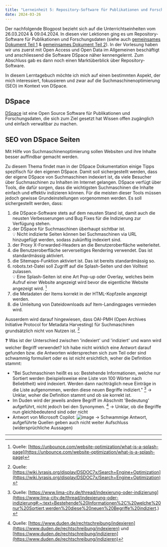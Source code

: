 ```yaml
---
title: "Lerneinheit 5: Repository-Software für Publikationen und Forschungsdaten"
date: 2024-03-26
---
```


Der nachfolgende Blogpost bezieht sich auf die Unterrichtseinheiten vom 26.03.2024 & 09.04.2024. In diesen vier Lektionen ging es um Repository-Software für Publikationen und Forschungsdaten (siehe auch [gemeinsames Dokument Teil 1](https://pad.gwdg.de/ycs5WlX8R_6aiNDebpvJoA) & [gemeinsames Dokument Teil 2](https://pad.gwdg.de/suv2C7XsSrWtf9O7VRFJXg)). In der Vorlesung haben wir uns zuerst mit Open Access und Open Data im Allgemeinen beschäftigt und anschliessend die Software DSpace näher kennengelernt. Zum Abschluss gab es dann noch einen Marktüberblick über Repository-Software.

In diesem Lerntagebuch möchte ich mich auf einen bestimmten Aspekt, der mich interessiert, fokussieren und zwar auf die Suchmaschinenoptimierung (SEO) im Kontext von DSpace.

## DSpace
[DSpace](https://dspace.lyrasis.org/about) ist eine Open Source Software für Publikationen und Forschungsdaten, die sich zum Ziel gesetzt hat Wissen offen zugänglich und einfach verwaltbar zu machen.

## SEO von DSpace Seiten
Mit Hilfe von Suchmaschinenoptimierung sollen Websiten und ihre Inhalte besser auffindbar gemacht werden.

Zu diesem Thema findet man in der DSpace Dokumentation einige Tipps spezifisch für den eigenen DSpace. Damit soll sichergestellt werden, dass der eigene DSpace von Suchmaschinen indexiert ist, da viele Besucher über Suchmaschinen zu Inhalten im Internet gelangen. DSpace verfügt über Tools, die dafür sorgen, dass die wichtigsten Suchmaschinen die Inhalte einfach und effektiv indizieren können. Für die meisten dieser Tools müssen jedoch gewisse Grundeinstellungen vorgenommen werden. Es soll sichergestellt werden, dass:

1. die DSpace-Software stets auf dem neusten Stand ist, damit auch die neusten Verbesserungen und Bug Fixes für die Indizierung zur Verfügung stehen.
2. der DSpace für Suchmaschinen überhaupt sichtbar ist.<br>
💡 Nicht indizierte Seiten können bei Suchmaschinen via URL hinzugefügt werden, sodass zukünftig indexiert sind.
3. der Proxy X-Forwarded-Headers an die Benutzeroberfläche weiterleitet.
4. die Benutzeroberfläche serverseitiges Rendering verwendet. Das ist standardmässig aktiviert.
5. die Sitemaps-Funktion aktiviert ist. Das ist bereits standardmässig so.
6. robots.txt-Datei soll Zugriff auf die Splash-Seiten und den Volltext zulassen.<br>
💡 Eine Splash-Seiten ist eine Art Pop-up oder Overlay, welches beim Aufruf einer Website angezeigt wird bevor die eigentliche Website angezeigt wird. [^1]
7. die Metadaten der Items korrekt in der HTML-Kopfzeile angezeigt werden.
8. die Umleitung von Dateidownloads auf Item-Landingpages vermieden wird.

Ausserdem wird darauf hingewiesen, dass OAI-PMH (Open Archives Initiative Protocol for Metadata Harvesting) für Suchmaschinen grundsätzlich nicht von Nutzen ist. [^2]

❓ Was ist der Unterschied zwischen 'indexiert' und 'indiziert' und wann wird welcher Begriff verwendet? Ich habe nicht wirklich eine Antwort darauf gefunden bzw. die Antworten widersprechen sich zum Teil oder sind schwammig formuliert oder es ist nicht ersichtlich, woher die Definition stammt:
- "Bei Suchmaschinen heißt es so: Bestehende Informationen, welche nur Sortiert werden (beispielsweise eine Liste von 100 Wörter nach Beliebtheit) wird indexiert. Werden dann nachträglich neue Einträge in die Liste aufgenommen, werden diese neuen Begriffe indiziert." [^3] → Unklar, woher die Definition stammt und ob sie korrekt ist.
- Im Duden wird der jeweils andere Begriff im Abschnitt 'Bedeutung' aufgeführt, nicht jedoch bei den Synonymen. [^4] → Unklar, ob die Begriffe nun gleichbedeutend sind oder nicht
- Antwort von Microsoft Copilot: ![image](https://github.com/yara-wagner/lerntagebuch/assets/160014711/ae797dcd-b636-4f71-984f-a5c6162619cb)
→ Schwammige Antwort, aufgeführte Quellen geben auch nicht weiter Aufschluss (widersprüchliche Aussagen)


---


[^1]: Quelle: [https://unbounce.com/website-optimization/what-is-a-splash-page](https://unbounce.com/website-optimization/what-is-a-splash-page)
[^2]: Quelle: [https://wiki.lyrasis.org/display/DSDOC7x/Search+Engine+Optimization](https://wiki.lyrasis.org/display/DSDOC7x/Search+Engine+Optimization)
[^3]: Quelle: [https://www.lima-city.de/thread/indexierung-oder-indizierung](https://www.lima-city.de/thread/indexierung-oder-indizierung#:~:text=Bestehende%20Informationen%2C%20welche%20nur%20Sortiert,werden%20diese%20neuen%20Begriffe%20indiziert.)
[^4]: Quelle: [https://www.duden.de/rechtschreibung/indexieren](https://www.duden.de/rechtschreibung/indexieren) und [https://www.duden.de/rechtschreibung/indizieren](https://www.duden.de/rechtschreibung/indizieren)
